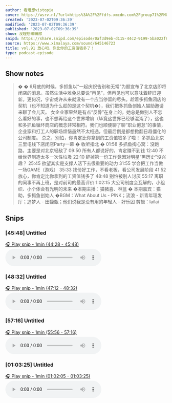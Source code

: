 ```yaml
---
author: 看理想vistopia
cover: https://wsrv.nl/?url=https%3A%2F%2Ffdfs.xmcdn.com%2Fgroup71%2FM07%2F03%2F0C%2FwKgO2V6iTd_QHgIPAANePhgoryg304.jpg&w=200&h=200
created: '2023-07-02T09:36:39'
modified: '2023-07-02T09:36:39'
published: '2023-07-02T09:36:39'
show: 没理想编辑部
snipd: https://share.snipd.com/episode/0af3d9eb-d115-44c2-9199-5ba022f6cf36
source: https://www.ximalaya.com/sound/645146723
title: vol.91 放心吧，你比你的工资值钱多了！
type: podcast-episode
---
```



## Show notes
> � � 6月底的时候，多抓鱼以“一起庆祝告别和无常”为题宣布了北京店即将闭店的消息。虽然生活中难免总要说“再见”，但再见也可以意味着辞旧迎新。更何况，宇宙或许从来就没有一个应当停留的尽头。趁着多抓鱼闭店的契机（也不知道为什么趁的是这个契机�），我们把多抓鱼创始人猫助邀请来聊了会儿天。
> 女企业家果然是有点“反骨”在身上的，她总是做别人不怎么看好的事，也不想再给这个世界增熵（毕竟这世界已经够混沌了），这也和多抓鱼循环商店的概念非常相符。我们也顺便聊了聊“职业倦怠”的事情，企业家和打工人的职场烦恼虽然不太相通，但最后倒是都想掀翻日趋僵化的公司制度。
> 总之，别怕，你肯定比你拿到的工资值钱多了啦！
> 多抓鱼北京三里屯线下店闭店Party一幕
> � 收听指北 �
> 01:58  多抓鱼掏心窝：没跑路，主要是对北京轻敌了
> 09:50  所有人都说好的，肯定赚不到钱
> 12:40  不给世界制造太多一次性垃圾
> 22:10  辞掉第一份工作竟因对明星“黑历史”没兴趣？
> 25:45  欲望其实是支撑人活下去很重要的动力
> 31:55  学会把工作当做一场GAME（游戏）
> 35:33  找份好工作，不看老板，看公司发展阶段
> 41:52  放心，你肯定比你拿到的工资值钱多了
> 48:48  别怕被别人讨厌
> 55:17  离职的同事不再上班，是对前司的最高评价
> 1:02:15  大公司制度会瓦解的，小组织、小个体会有光明的未来
> �本期主播：猫猪喜、林蓝
> � 本期嘉宾：猫助，多抓鱼创始人
> �BGM：What About Us - P!NK；流浪 - 新青年理发厅；追梦人 - 田馥甄；他们说我是没有用的年轻人 - 好乐团
> ️剪辑：lailai

## Snips
### [45:48] Untitled
[🎧 Play snip - 1min️ (44:28 - 45:48)](https://share.snipd.com/snip/bbc52796-24f0-45c5-bd5c-c1ece5f2d7dd)
<audio controls> <source src="https://jt.ximalaya.com//GKwRIW4IdIC5AfBHvQIxQ254-aacv2-48K.m4a?channel=rss&album_id=32263017&track_id=645146723&uid=16052400&jt=https://aod.cos.tx.xmcdn.com/storages/a4a6-audiofreehighqps/03/67/GKwRIW4IdIC5AfBHvQIxQ254-aacv2-48K.m4a#t=44:28,45:48"> </audio>
### [48:32] Untitled
[🎧 Play snip - 1min️ (47:12 - 48:32)](https://share.snipd.com/snip/a3cd3b52-494a-4cd2-a55c-67b5e00465b8)
<audio controls> <source src="https://jt.ximalaya.com//GKwRIW4IdIC5AfBHvQIxQ254-aacv2-48K.m4a?channel=rss&album_id=32263017&track_id=645146723&uid=16052400&jt=https://aod.cos.tx.xmcdn.com/storages/a4a6-audiofreehighqps/03/67/GKwRIW4IdIC5AfBHvQIxQ254-aacv2-48K.m4a#t=47:12,48:32"> </audio>
### [57:16] Untitled
[🎧 Play snip - 1min️ (55:56 - 57:16)](https://share.snipd.com/snip/22e50b1f-4eb9-4b85-96d1-dbd7a6cf36a4)
<audio controls> <source src="https://jt.ximalaya.com//GKwRIW4IdIC5AfBHvQIxQ254-aacv2-48K.m4a?channel=rss&album_id=32263017&track_id=645146723&uid=16052400&jt=https://aod.cos.tx.xmcdn.com/storages/a4a6-audiofreehighqps/03/67/GKwRIW4IdIC5AfBHvQIxQ254-aacv2-48K.m4a#t=55:56,57:16"> </audio>
### [01:03:25] Untitled
[🎧 Play snip - 1min️ (01:02:05 - 01:03:25)](https://share.snipd.com/snip/fb24ee95-fb28-4ee5-9f99-1ad818378ed8)
<audio controls> <source src="https://jt.ximalaya.com//GKwRIW4IdIC5AfBHvQIxQ254-aacv2-48K.m4a?channel=rss&album_id=32263017&track_id=645146723&uid=16052400&jt=https://aod.cos.tx.xmcdn.com/storages/a4a6-audiofreehighqps/03/67/GKwRIW4IdIC5AfBHvQIxQ254-aacv2-48K.m4a#t=01:02:05,01:03:25"> </audio>

